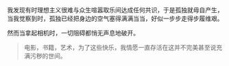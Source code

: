 我发现有时理想主义很难与众生喧嚣取乐间达成任何共识，于是孤独就毋自产生，当我觉察到时，孤独已经把身边的空气塞得满满当当，好似一步步走得步履维艰。

然而当拿起相机时，一切阻碍都悄无声息地破开。
> 电影，书籍，艺术，为了这些快乐，我情愿一直存活在这并不完美甚至说充满污秽的世间。

